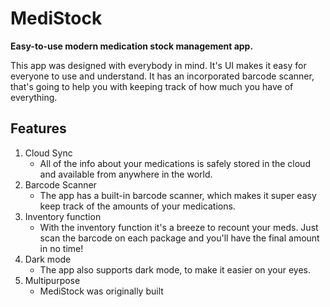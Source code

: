 # MediStock

**Easy-to-use modern medication stock management app.**

This app was designed with everybody in mind. It's UI makes it easy for everyone to use and understand. It has an incorporated barcode scanner, that's going to help you with keeping track of how much you have of everything.

## Features

1) Cloud Sync
   * All of the info about your medications is safely stored in the cloud and available from anywhere in the world.
2) Barcode Scanner
   * The app has a built-in barcode scanner, which makes it super easy keep track of the amounts of your medications.
3) Inventory function
   * With the inventory function it's a breeze to recount your meds. Just scan the barcode on each package and you'll have the final amount in no time!
4) Dark mode
   * The app also supports dark mode, to make it easier on your eyes.
5) Multipurpose
   * MediStock was originally built